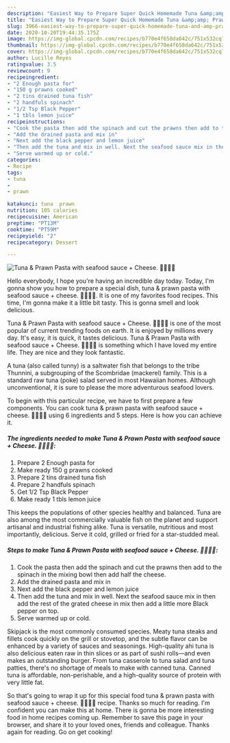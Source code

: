 ```yaml
---
description: "Easiest Way to Prepare Super Quick Homemade Tuna &amp;amp; Prawn Pasta with seafood sauce + Cheese. 🤗🤗🤗🤗"
title: "Easiest Way to Prepare Super Quick Homemade Tuna &amp;amp; Prawn Pasta with seafood sauce + Cheese. 🤗🤗🤗🤗"
slug: 3966-easiest-way-to-prepare-super-quick-homemade-tuna-and-amp-prawn-pasta-with-seafood-sauce-cheese
date: 2020-10-20T19:44:35.175Z
image: https://img-global.cpcdn.com/recipes/b770e4f658da642c/751x532cq70/tuna-prawn-pasta-with-seafood-sauce-cheese-🤗🤗🤗🤗-recipe-main-photo.jpg
thumbnail: https://img-global.cpcdn.com/recipes/b770e4f658da642c/751x532cq70/tuna-prawn-pasta-with-seafood-sauce-cheese-🤗🤗🤗🤗-recipe-main-photo.jpg
cover: https://img-global.cpcdn.com/recipes/b770e4f658da642c/751x532cq70/tuna-prawn-pasta-with-seafood-sauce-cheese-🤗🤗🤗🤗-recipe-main-photo.jpg
author: Lucille Reyes
ratingvalue: 3.5
reviewcount: 9
recipeingredient:
- "2 Enough pasta for"
- "150 g prawns cooked"
- "2 tins drained tuna fish"
- "2 handfuls spinach"
- "1/2 Tsp Black Pepper"
- "1 tbls lemon juice"
recipeinstructions:
- "Cook the pasta then add the spinach and cut the prawns then add to the spinach in the mixing bowl then add half the cheese."
- "Add the drained pasta and mix in"
- "Next add the black pepper and lemon juice"
- "Then add the tuna and mix in well. Next the seafood sauce mix in then add the rest of the grated cheese in mix then add a little more Black pepper on top."
- "Serve warmed up or cold."
categories:
- Recipe
tags:
- tuna
- 
- prawn

katakunci: tuna  prawn 
nutrition: 105 calories
recipecuisine: American
preptime: "PT13M"
cooktime: "PT59M"
recipeyield: "2"
recipecategory: Dessert

---
```



![Tuna &amp; Prawn Pasta with seafood sauce + Cheese. 🤗🤗🤗🤗](https://img-global.cpcdn.com/recipes/b770e4f658da642c/751x532cq70/tuna-prawn-pasta-with-seafood-sauce-cheese-🤗🤗🤗🤗-recipe-main-photo.jpg)

Hello everybody, I hope you're having an incredible day today. Today, I'm gonna show you how to prepare a special dish, tuna &amp; prawn pasta with seafood sauce + cheese. 🤗🤗🤗🤗. It is one of my favorites food recipes. This time, I'm gonna make it a little bit tasty. This is gonna smell and look delicious.

Tuna &amp; Prawn Pasta with seafood sauce + Cheese. 🤗🤗🤗🤗 is one of the most popular of current trending foods on earth. It is enjoyed by millions every day. It's easy, it is quick, it tastes delicious. Tuna &amp; Prawn Pasta with seafood sauce + Cheese. 🤗🤗🤗🤗 is something which I have loved my entire life. They are nice and they look fantastic.

A tuna (also called tunny) is a saltwater fish that belongs to the tribe Thunnini, a subgrouping of the Scombridae (mackerel) family. This is a standard raw tuna (poke) salad served in most Hawaiian homes. Although unconventional, it is sure to please the more adventurous seafood lovers.


To begin with this particular recipe, we have to first prepare a few components. You can cook tuna &amp; prawn pasta with seafood sauce + cheese. 🤗🤗🤗🤗 using 6 ingredients and 5 steps. Here is how you can achieve it.

<!--inarticleads1-->

##### The ingredients needed to make Tuna &amp; Prawn Pasta with seafood sauce + Cheese. 🤗🤗🤗🤗:

1. Prepare 2 Enough pasta for
1. Make ready 150 g prawns cooked
1. Prepare 2 tins drained tuna fish
1. Prepare 2 handfuls spinach
1. Get 1/2 Tsp Black Pepper
1. Make ready 1 tbls lemon juice


This keeps the populations of other species healthy and balanced. Tuna are also among the most commercially valuable fish on the planet and support artisanal and industrial fishing alike. Tuna is versatile, nutritious and most importantly, delicious. Serve it cold, grilled or fried for a star-studded meal. 

<!--inarticleads2-->

##### Steps to make Tuna &amp; Prawn Pasta with seafood sauce + Cheese. 🤗🤗🤗🤗:

1. Cook the pasta then add the spinach and cut the prawns then add to the spinach in the mixing bowl then add half the cheese.
1. Add the drained pasta and mix in
1. Next add the black pepper and lemon juice
1. Then add the tuna and mix in well. Next the seafood sauce mix in then add the rest of the grated cheese in mix then add a little more Black pepper on top.
1. Serve warmed up or cold.


Skipjack is the most commonly consumed species. Meaty tuna steaks and fillets cook quickly on the grill or stovetop, and the subtle flavor can be enhanced by a variety of sauces and seasonings. High-quality ahi tuna is also delicious eaten raw in thin slices or as part of sushi rolls—and even makes an outstanding burger. From tuna casserole to tuna salad and tuna patties, there&#39;s no shortage of meals to make with canned tuna. Canned tuna is affordable, non-perishable, and a high-quality source of protein with very little fat. 

So that's going to wrap it up for this special food tuna &amp; prawn pasta with seafood sauce + cheese. 🤗🤗🤗🤗 recipe. Thanks so much for reading. I'm confident you can make this at home. There is gonna be more interesting food in home recipes coming up. Remember to save this page in your browser, and share it to your loved ones, friends and colleague. Thanks again for reading. Go on get cooking!
